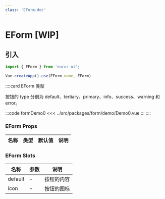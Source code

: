 ```yaml
---
class: 'EForm-doc'
---
```

# EForm [WIP]

## 引入

```javascript
import { EForm } from 'eurus-ui';

Vue.createApp().use(EForm.name, EForm)
```
::::card  EForm 类型

按钮的 type 分别为 default、tertiary、primary、info、success、warning 和 error。

:::code formDemo0
<<< ../src/packages/form/demo/Demo0.vue
:::
::::

### EForm Props

| 名称 | 类型 | 默认值 | 说明 |
| --- | --- | --- | --- |



###  EForm Slots

| 名称    | 参数 | 说明       |
| ------- | ---- | ---------- |
| default | -    | 按钮的内容 |
| icon    | -    | 按钮的图标 |
